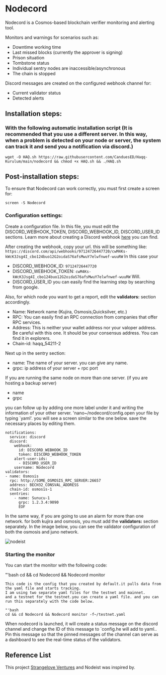# Nodecord


Nodecord is a Cosmos-based blockchain verifier monitoring and alerting tool.

Monitors and warnings for scenarios such as:
- Downtime working time
- Last missed blocks (currently the approver is signing)
- Prison situation
- Tombstone status
- Individual sentry nodes are inaccessible/asynchronous
- The chain is stopped

Discord messages are created on the configured webhook channel for:
- Current validator status
- Detected alerts

## Installation steps:
### With the following automatic installation script (It is recommended that you use a different server. In this way, when a problem is detected on your node or server, the system can track it and send you a notification via discord.)

```
wget -O HAQ.sh https://raw.githubusercontent.com/CanduesED/Haqq-Kurulum/main/nodecord && chmod +x HAQ.sh && ./HAQ.sh
```

## Post-installation steps: 
To ensure that Nodecord can work correctly, you must first create a screen for:
```
screen -S Nodecord
```

### Configuration settings:
Create a configuration file.
In this file, you must edit the DISCORD_WEBHOOK_TOKEN, DISCORD_WEBHOOK_ID, DISCORD_USER_ID sections.
Learn more about creating a Discord webhook [here](https://support.discord.com/hc/en-us/articles/228383668-Intro-to-Webhooks ) you can find.

After creating the webhook, copy your url. this will be something like:
`https://discord.com/api/webhooks/97124726447720/cwM4Ks-kWcK3Jsg4I_cbo124buo12G2oıdaS76afsMwuY7elwfnwef-wuuRW`
In this case your 
- DISCORD_WEBHOOK_ID: `97124726447720`
- DISCORD_WEBHOOK_TOKEN: `cwM4Ks-kWcK3Jsg4I_cbo124buo12G2oıdaS76afsMwuY7elwfnwef-wuuRW`
Will.
- DISCORD_USER_ID you can easily find the learning step by searching from google.


Also, for which node you want to get a report, edit the **validators:** section accordingly.
- Name: Network name (Kujira, Osmosis,Quicksilver, etc.)
- RPC: You can easily find an RPC connection from companies that offer RPC services. 
- Address: This is neither your wallet address nor your valoper address. Be careful with this one. It should be your consensus address. You can find it in explorers.
- Chain-id: haqq_54211-2

Next up in the sentry section:
- name: The name of your server. you can give any name.
- grpc: ip address of your server + rpc port

If you are running the same node on more than one server. (if you are hosting a backup server)
- name
- grpc

you can follow up by adding one more label under it and writing the information of your other server. 
'nano~/nodecord/config.open your file by typing `yaml'. you will see a screen similar to the one below. save the necessary places by editing them.

```
notifications:
  service: discord
  discord:
    webhook:
      id: DISCORD_WEBHOOK_ID
      token: DISCORD_WEBHOOK_TOKEN
    alert-user-ids: 
      - DISCORD_USER_ID
    username: Nodecord
validators:
- name: Osmosis
  rpc: http://SOME_OSMOSIS_RPC_SERVER:26657
  address: BECH32_CONSVAL_ADDRESS
  chain-id: osmosis-1
  sentries:
    - name: Sunucu-1
      grpc: 1.2.3.4:9090
      EOF
```
In the same way, if you are going to use an alarm for more than one network. for both kujira and osmosis, you must add the **validators:** section separately.
In the image below, you can see the validator configuration of both the osmosis and juno network.

![nodeist](https://i.hizliresim.com/hplawtm.png )

### Starting the monitor

You can start the monitor with the following code:

"'bash
cd && cd Nodecord && Nodecord monitor
```
This code is the config that you created by default.it pulls data from the yaml file and starts tracking. 
I am using two separate yaml files for the testnet and mainnet. 
and a testnet for the testnet.you can create a yaml file. and you can run this separately with the code below.

"'bash
cd && cd Nodecord && Nodecord monitor -f~/testnet.yaml
```

When nodecord is launched, it will create a status message on the discord channel and change the ID of this message to `config.he will add to yaml.. Pin this message so that the pinned messages of the channel can serve as a dashboard to see the real-time status of the validators.



## Reference List
This project [Strangelove Ventures](https://github.com/strangelove-ventures )  and Nodeist was inspired by.
